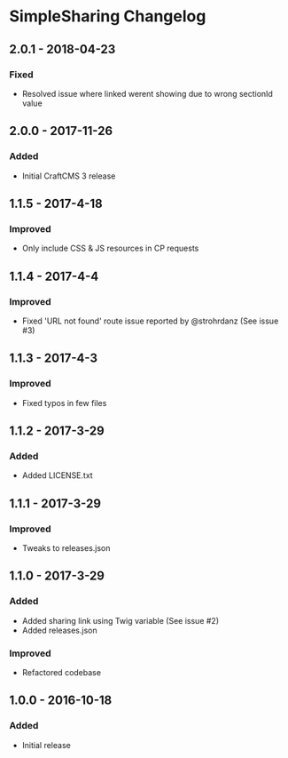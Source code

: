 # SimpleSharing Changelog

## 2.0.1 - 2018-04-23

### Fixed
- Resolved issue where linked werent showing due to wrong sectionId value

## 2.0.0 - 2017-11-26

### Added
- Initial CraftCMS 3 release

## 1.1.5 - 2017-4-18

### Improved
- Only include CSS & JS resources in CP requests

## 1.1.4 - 2017-4-4

### Improved
- Fixed 'URL not found' route issue reported by @strohrdanz (See issue #3)

## 1.1.3 - 2017-4-3

### Improved
- Fixed typos in few files

## 1.1.2 - 2017-3-29

### Added
- Added LICENSE.txt

## 1.1.1 - 2017-3-29

### Improved
- Tweaks to releases.json

## 1.1.0 - 2017-3-29

### Added
- Added sharing link using Twig variable (See issue #2)
- Added releases.json

### Improved
- Refactored codebase

## 1.0.0 - 2016-10-18

### Added
- Initial release
